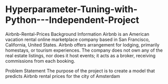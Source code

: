 # Hyperparameter-Tuning-with-Python---Independent-Project
Airbnb-Rental-Prices
Background Information
Airbnb is an American vacation rental online marketplace company based in San Francisco, California, United States. Airbnb offers arrangement for lodging, primarily homestays, or tourism experiences. The company does not own any of the real estate listings, nor does it host events; it acts as a broker, receiving commissions from each booking.

Problem Statement
The purpose of the project is to create a model that predicts Airbnb rental prices for the city of Amsterdam
